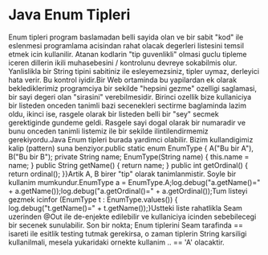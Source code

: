 # Java Enum Tipleri

Enum tipleri program baslamadan belli sayida olan ve bir sabit "kod"
ile eslenmesi programlama acisindan rahat olacak degerleri listesini
temsil etmek icin kullanilir. Atanan kodlarin "tip guvenlikli" olmasi
guclu tipleme iceren dillerin ikili muhasebesini / kontrolunu devreye
sokabilmis olur. Yanlislikla bir String tipini sabitiniz ile
esleyemezsiniz, tipler uymaz, derleyici hata verir. Bu kontrol
iyidir.Bir Web ortaminda bu yapilardan ek olarak beklediklerimiz
programciya bir sekilde "hepsini gezme" ozelligi saglamasi, bir sayi
degeri olan "sirasini" verebilmesidir. Birinci ozellik bize
kullaniciya bir listeden onceden tanimli bazi secenekleri sectirme
baglaminda lazim oldu, ikinci ise, rasgele olarak bir listeden belli
bir "sey" secmek gerektiginde gundeme geldi. Rasgele sayi dogal olarak
bir numaradir ve bunu onceden tanimli listemiz ile bir sekilde
ilintilendirmemiz gerekiyordu.Java Enum tipleri burada yardimci
olabilir. Bizim kullandigimiz kalip (pattern) suna benziyor.public
static enum EnumType { A("Bu bir A"), B("Bu bir B"); private String
name; EnumType(String name) { this.name = name; } public String
getName() { return name; } public int getOrdinal() { return ordinal();
}}Artik A, B birer "tip" olarak tanimlanmistir. Soyle bir kullanim
mumkundur.EnumType a = EnumType.A;log.debug("a.getName()=" +
a.getName());log.debug("a.getOrdinal()=" + a.getOrdinal());Tum listeyi
gezmek icinfor (EnumType t : EnumType.values()) {
log.debug("t.getName()=" + t.getName());}Ustteki liste rahatlikla Seam
uzerinden @Out ile de-enjekte edilebilir ve kullaniciya icinden
sebebilecegi bir secenek sunulabilir. Son bir nokta; Enum tiplerini
Seam tarafinda == isareti ile esitlik testing tutmak gerekirsa, o
zaman tiplerin String karsiligi kullanilmali, mesela yukaridaki
ornekte kullanim .. == 'A' olacaktir.





